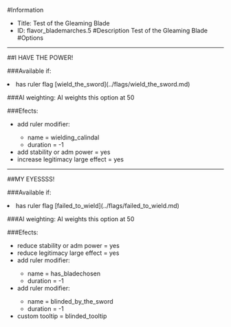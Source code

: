 #Information
 - Title: Test of the Gleaming Blade
 - ID: flavor_blademarches.5
#Description
Test of the Gleaming Blade
#Options

___
##I HAVE THE POWER!

###Available if:
<li>has ruler flag [wield_the_sword](../flags/wield_the_sword.md)</li>

###AI weighting:
AI weights this option at 50


###Efects:<ul><li>add ruler modifier:</li><ul><li>name = wielding_calindal</li><li>duration = -1</li></ul><li>add stability or adm power = yes</li><li>increase legitimacy large effect = yes</li></ul>

___
##MY EYESSSS!

###Available if:
<li>has ruler flag [failed_to_wield](../flags/failed_to_wield.md)</li>

###AI weighting:
AI weights this option at 50


###Efects:<ul><li>reduce stability or adm power = yes</li><li>reduce legitimacy large effect = yes</li><li>add ruler modifier:</li><ul><li>name = has_bladechosen</li><li>duration = -1</li></ul><li>add ruler modifier:</li><ul><li>name = blinded_by_the_sword</li><li>duration = -1</li></ul><li>custom tooltip = blinded_tooltip</li></ul>
